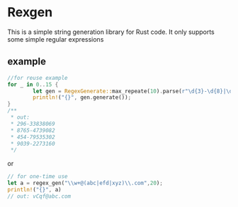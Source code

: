 # Rexgen 

This is a simple string generation library for Rust code. It only supports some simple regular expressions

## example

```rust
//for reuse example
for _ in 0..15 {
        let gen = RegexGenerate::max_repeate(10).parse(r"\d{3}-\d{8}|\d{4}-\d{7}",20);
        println!("{}", gen.generate());
}
/** 
 * out:
 * 296-33838069
 * 8765-4739082
 * 454-79535302
 * 9039-2273160
 */


```
or
```rust
// for one-time use
let a = regex_gen("\\w+@(abc|efd|xyz)\\.com",20);
println!("{}", a)
// out: vCqf@abc.com


```
